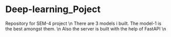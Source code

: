 # Deep-learning_Poject
Repository for SEM-4 project \n
There are 3 models i built. The model-1 is the best amongst them. \n
Also the server is built with the help of FastAPI \n

